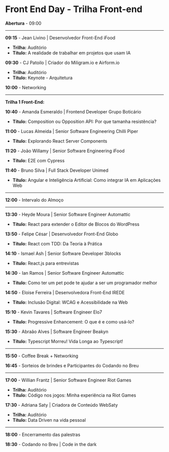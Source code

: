 # Front End Day - Trilha Front-end

**Abertura** - 09:00

---

**09:15** - Jean Livino | Desenvolvedor Front-End iFood
- **Trilha:** Auditório
- **Título:** A realidade de trabalhar em projetos que usam IA

**09:30** - CJ Patoilo | Criador do Miligram.io e Airform.io
- **Trilha:** Auditório
- **Título:** Keynote - Arquitetura

**10:00** - Networking

---

**Trilha 1 Front-End:**

**10:40** - Amanda Esmeraldo | Frontend Developer Grupo Boticário
- **Título:** Composition ou Opposition API: Por que tamanha resistência?

**11:00** - Lucas Almeida | Senior Software Engineering Chilli Piper
- **Título:** Explorando React Server Components

**11:20** - João Willamy | Senior Software Engineering iFood
- **Título:** E2E com Cypress

**11:40** - Bruno Silva | Full Stack Developer Unimed
- **Título:** Angular e Inteligência Artificial: Como integrar IA em Aplicações Web

---

**12:00** - Intervalo do Almoço

---

**13:30** - Heyde Moura | Senior Software Engineer Automattic
- **Título:** React para extender o Editor de Blocos do WordPress

**13:50** - Felipe César | Desenvolvedor Front-End Globo
- **Título:** React com TDD: Da Teoria à Prática

**14:10** - Ismael Ash | Senior Software Developer 3blocks
- **Título:** React.js para entrevistas

**14:30** - Ian Ramos | Senior Software Engineer Automattic
- **Título:** Como ter um pet pode te ajudar a ser um programador melhor

**14:50** - Eloise Ferreira | Desenvolvedora Front-End IREDE
- **Título:** Inclusão Digital: WCAG e Acessibilidade na Web

**15:10** - Kevin Tavares | Software Engineer Elo7
- **Título:** Progressive Enhancement: O que é e como usá-lo?

**15:30** - Abraão Alves | Software Engineer Beakyn
- **Título:** Typescript Morreu! Vida Longa ao Typescript!

---

**15:50** - Coffee Break + Networking

**16:45** - Sorteios de brindes e Participantes do Codando no Breu

---

**17:00** - Willian Frantz | Senior Software Engineer Riot Games
- **Trilha:** Auditório
- **Título:** Código nos jogos: Minha experiência na Riot Games

**17:30** - Adriana Saty | Criadora de Conteúdo WebSaty
- **Trilha:** Auditório
- **Título:** Data Driven na vida pessoal

---

**18:00** - Encerramento das palestras

**18:30** - Codando no Breu | Code in the dark
